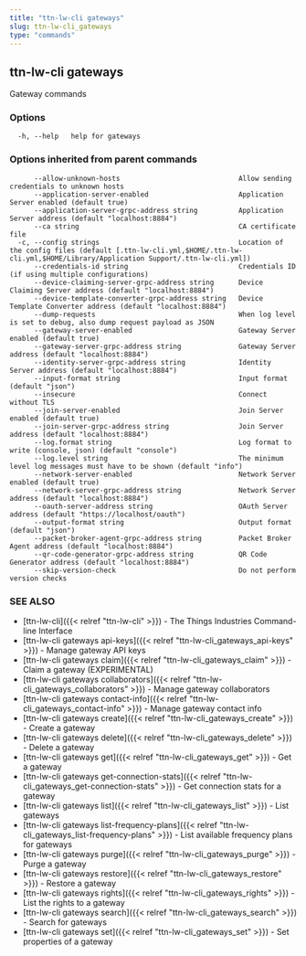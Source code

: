 ```yaml
---
title: "ttn-lw-cli gateways"
slug: ttn-lw-cli_gateways
type: "commands"
---
```


## ttn-lw-cli gateways

Gateway commands

### Options

```
  -h, --help   help for gateways
```

### Options inherited from parent commands

```
      --allow-unknown-hosts                             Allow sending credentials to unknown hosts
      --application-server-enabled                      Application Server enabled (default true)
      --application-server-grpc-address string          Application Server address (default "localhost:8884")
      --ca string                                       CA certificate file
  -c, --config strings                                  Location of the config files (default [.ttn-lw-cli.yml,$HOME/.ttn-lw-cli.yml,$HOME/Library/Application Support/.ttn-lw-cli.yml])
      --credentials-id string                           Credentials ID (if using multiple configurations)
      --device-claiming-server-grpc-address string      Device Claiming Server address (default "localhost:8884")
      --device-template-converter-grpc-address string   Device Template Converter address (default "localhost:8884")
      --dump-requests                                   When log level is set to debug, also dump request payload as JSON
      --gateway-server-enabled                          Gateway Server enabled (default true)
      --gateway-server-grpc-address string              Gateway Server address (default "localhost:8884")
      --identity-server-grpc-address string             Identity Server address (default "localhost:8884")
      --input-format string                             Input format (default "json")
      --insecure                                        Connect without TLS
      --join-server-enabled                             Join Server enabled (default true)
      --join-server-grpc-address string                 Join Server address (default "localhost:8884")
      --log.format string                               Log format to write (console, json) (default "console")
      --log.level string                                The minimum level log messages must have to be shown (default "info")
      --network-server-enabled                          Network Server enabled (default true)
      --network-server-grpc-address string              Network Server address (default "localhost:8884")
      --oauth-server-address string                     OAuth Server address (default "https://localhost/oauth")
      --output-format string                            Output format (default "json")
      --packet-broker-agent-grpc-address string         Packet Broker Agent address (default "localhost:8884")
      --qr-code-generator-grpc-address string           QR Code Generator address (default "localhost:8884")
      --skip-version-check                              Do not perform version checks
```

### SEE ALSO

* [ttn-lw-cli]({{< relref "ttn-lw-cli" >}})	 - The Things Industries Command-line Interface
* [ttn-lw-cli gateways api-keys]({{< relref "ttn-lw-cli_gateways_api-keys" >}})	 - Manage gateway API keys
* [ttn-lw-cli gateways claim]({{< relref "ttn-lw-cli_gateways_claim" >}})	 - Claim a gateway (EXPERIMENTAL)
* [ttn-lw-cli gateways collaborators]({{< relref "ttn-lw-cli_gateways_collaborators" >}})	 - Manage gateway collaborators
* [ttn-lw-cli gateways contact-info]({{< relref "ttn-lw-cli_gateways_contact-info" >}})	 - Manage gateway contact info
* [ttn-lw-cli gateways create]({{< relref "ttn-lw-cli_gateways_create" >}})	 - Create a gateway
* [ttn-lw-cli gateways delete]({{< relref "ttn-lw-cli_gateways_delete" >}})	 - Delete a gateway
* [ttn-lw-cli gateways get]({{< relref "ttn-lw-cli_gateways_get" >}})	 - Get a gateway
* [ttn-lw-cli gateways get-connection-stats]({{< relref "ttn-lw-cli_gateways_get-connection-stats" >}})	 - Get connection stats for a gateway
* [ttn-lw-cli gateways list]({{< relref "ttn-lw-cli_gateways_list" >}})	 - List gateways
* [ttn-lw-cli gateways list-frequency-plans]({{< relref "ttn-lw-cli_gateways_list-frequency-plans" >}})	 - List available frequency plans for gateways
* [ttn-lw-cli gateways purge]({{< relref "ttn-lw-cli_gateways_purge" >}})	 - Purge a gateway
* [ttn-lw-cli gateways restore]({{< relref "ttn-lw-cli_gateways_restore" >}})	 - Restore a gateway
* [ttn-lw-cli gateways rights]({{< relref "ttn-lw-cli_gateways_rights" >}})	 - List the rights to a gateway
* [ttn-lw-cli gateways search]({{< relref "ttn-lw-cli_gateways_search" >}})	 - Search for gateways
* [ttn-lw-cli gateways set]({{< relref "ttn-lw-cli_gateways_set" >}})	 - Set properties of a gateway

